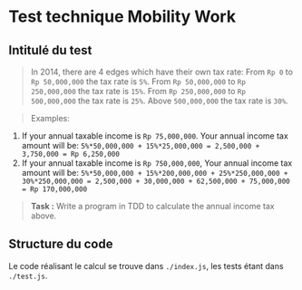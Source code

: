 # Test technique Mobility Work

## Intitulé du test

> In 2014, there are 4 edges which have their own tax rate:
From `Rp 0` to `Rp 50,000,000` the tax rate is `5%`.
From `Rp 50,000,000` to `Rp 250,000,000` the tax rate is `15%`.
From `Rp 250,000,000` to `Rp 500,000,000` the tax rate is `25%`.
Above `500,000,000` the tax rate is `30%`.

> Examples:
1. If your annual taxable income is `Rp 75,000,000`.
Your annual income tax amount will be:
`5%*50,000,000 + 15%*25,000,000 =
2,500,000 + 3,750,000 = Rp 6,250,000`
2. If your annual taxable income is `Rp 750,000,000`,
Your annual income tax amount will be:
`5%*50,000,000 + 15%*200,000,000 + 25%*250,000,000 + 30%*250,000,000 =
2,500,000 + 30,000,000 + 62,500,000 + 75,000,000 = Rp 170,000,000`

> **Task :**
Write a program in TDD to calculate the annual income tax above.

## Structure du code 

Le code réalisant le calcul se trouve dans `./index.js`, les tests étant dans `./test.js`.
